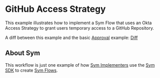 # GitHub Access Strategy

This example illustrates how to implement a Sym Flow that uses an Okta Access Strategy to grant users temporary access to a GitHub Repository.

A diff between this example and the basic [Approval](../approvals) example: [Diff](https://github.com/symopsio/examples/compare/4bf0742080fb13ea5aaa96d28b93a11477e8ef9b...872deb12ec646eb028f7ce69a30ab764dc940227)


## About Sym

This workflow is just one example of how [Sym Implementers](https://docs.symops.com/docs/sym-for-implementers) use the [Sym SDK](https://docs.symops.com/docs) to create [Sym Flows](https://docs.symops.com/docs/flows).
